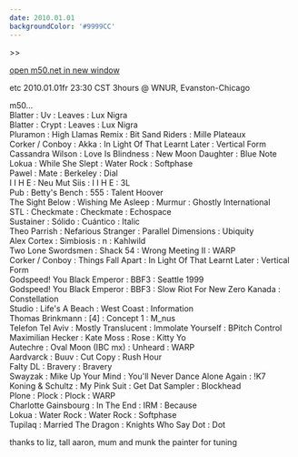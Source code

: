 ```yaml
---
date: 2010.01.01
backgroundColor: '#9999CC'
---
```


\>>

[open m50.net in new window  
](http://m50.net/)  


etc 2010.01.01fr 23:30 CST 3hours @ WNUR, Evanston-Chicago  


m50...  
Blatter : Uv : Leaves : Lux Nigra  
Blatter : Crypt : Leaves : Lux Nigra  
Pluramon : High Llamas Remix : Bit Sand Riders : Mille Plateaux  
Corker / Conboy : Akka : In Light Of That Learnt Later : Vertical Form  
Cassandra Wilson : Love Is Blindness : New Moon Daughter : Blue Note  
Lokua : While She Slept : Water Rock : Softphase  
Pawel : Mate : Berkeley : Dial  
I I H E : Neu Mut Siis : I I H E : 3L  
Pub : Betty's Bench : 555 : Talent Hoover  
The Sight Below : Wishing Me Asleep : Murmur : Ghostly International  
STL : Checkmate : Checkmate : Echospace  
Sustainer : Sólido : Cuántico : Italic  
Theo Parrish : Nefarious Stranger : Parallel Dimensions : Ubiquity  
Alex Cortex : Simbiosis : n : Kahlwild  
Two Lone Swordsmen : Shack 54 : Wrong Meeting II : WARP  
Corker / Conboy : Things Fall Apart : In Light Of That Learnt Later : Vertical Form  
Godspeed! You Black Emperor : BBF3 : Seattle 1999  
Godspeed! You Black Emperor : BBF3 : Slow Riot For New Zero Kanada : Constellation  
Studio : Life's A Beach : West Coast : Information  
Thomas Brinkmann : \[4\] : Concept 1 : M\_nus  
Telefon Tel Aviv : Mostly Translucent : Immolate Yourself : BPitch Control  
Maximilian Hecker : Kate Moss : Rose : Kitty Yo  
Autechre : Oval Moon (IBC mx) : Unheard : WARP  
Aardvarck : Buuv : Cut Copy : Rush Hour  
Falty DL : Bravery : Bravery  
Swayzak : Mike Up Your Mind : You'll Never Dance Alone Again : !K7  
Koning & Schultz : My Pink Suit : Get Dat Sampler : Blockhead  
Plone : Plock : Plock : WARP  
Charlotte Gainsbourg : In The End : IRM : Because  
Lokua : Water Rock : Water Rock : Softphase  
Tupilaq : Married The Dragon : Knights Who Say Dot : Dot  

thanks to liz, tall aaron, mum and munk the painter for tuning